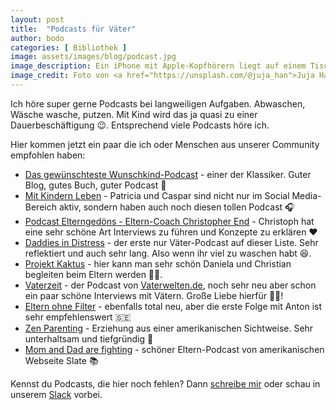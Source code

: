 ```yaml
---
layout: post
title:  "Podcasts für Väter"
author: bodo
categories: [ Bibliothek ]
image: assets/images/blog/podcast.jpg
image_description: Ein iPhone mit Apple-Kopfhörern liegt auf einem Tisch. Daneben eine Tasse mit Kaffee.
image_credit: Foto von <a href="https://unsplash.com/@juja_han">Juja Han</a>
---
```


Ich höre super gerne Podcasts bei langweiligen Aufgaben. Abwaschen, Wäsche wasche, putzen. Mit Kind wird das ja quasi zu einer Dauerbeschäftigung 😉. Entsprechend viele Podcasts höre ich.

Hier kommen jetzt ein paar die ich oder Menschen aus unserer Community empfohlen haben:

* [Das gewünschteste Wunschkind-Podcast](https://www.gewuenschtestes-wunschkind.de/p/podcast.html)  - einer der Klassiker. Guter Blog, gutes Buch, guter Podcast 🤗
* [Mit Kindern Leben](https://mkl.wtf/) - Patricia und Caspar sind nicht nur im Social Media-Bereich aktiv, sondern haben auch noch diesen tollen Podcast 🎧
* [Podcast Elterngedöns - Eltern-Coach Christopher End](https://christopher-end.de/podcast-elterngedoens/) - Christoph hat eine sehr schöne Art Interviews zu führen und Konzepte zu erklären ❤️
* [Daddies in Distress](http://did-podcast.de/) - der erste nur Väter-Podcast auf dieser Liste. Sehr reflektiert und auch sehr lang. Also wenn ihr viel zu waschen habt 😆.
* [Projekt Kaktus](https://projektkaktus.de/) - hier kann man sehr schön Daniela und Christian begleiten beim Eltern werden 👶🏻.
* [Vaterzeit](vaterzeit.rocks) - der Podcast von [Vaterwelten.de](https://vaterwelten.de/), noch sehr neu aber schon ein paar schöne Interviews mit Vätern. Große Liebe hierfür 👨‍👧!
* [Eltern ohne Filter](https://www.br.de/mediathek/podcast/eltern-ohne-filter/821) - ebenfalls total neu, aber die erste Folge mit Anton ist sehr empfehlenswert 🇸🇪
* [Zen Parenting](https://zenparentingradio.com/) - Erziehung aus einer amerikanischen Sichtweise. Sehr unterhaltsam und tiefgründig 🍼
* [Mom and Dad are fighting](https://slate.com/podcasts/mom-and-dad-are-fighting) - schöner Eltern-Podcast von amerikanischen Webseite Slate 📚

Kennst du Podcasts, die hier noch fehlen? Dann [schreibe mir](/contact) oder schau in unserem [Slack](/pages/slack) vorbei.